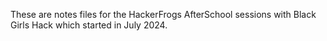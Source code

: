 These are notes files for the HackerFrogs AfterSchool sessions with Black Girls Hack which started in July 2024.
